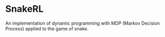 # SnakeRL
An implementation of dynamic programming with MDP (Markov Decision Process) applied to the game of snake.
